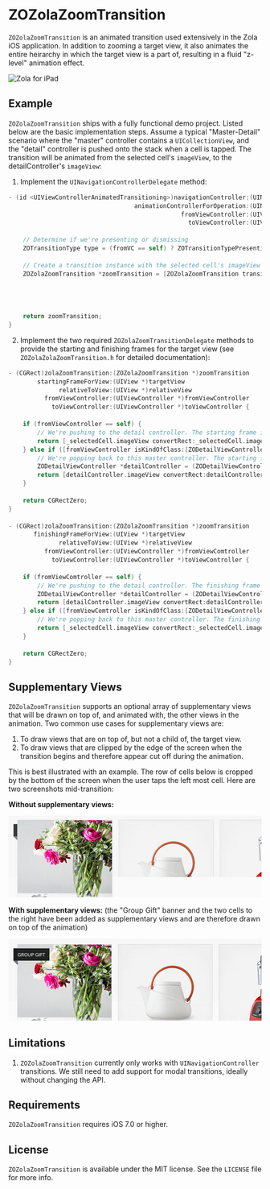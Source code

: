 # ZOZolaZoomTransition

`ZOZolaZoomTransition` is an animated transition used extensively in the Zola iOS application. In addition to zooming a target view, it also animates the entire heirarchy in which the target view is a part of, resulting in a fluid "z-level" animation effect.

<p align="left">
<img src="Demo/Images/demo.gif") alt="Zola for iPad"/>
</p>

## Example

`ZOZolaZoomTransition` ships with a fully functional demo project. Listed below are the basic implementation steps. Assume a typical "Master-Detail" scenario where the "master" controller contains a `UICollectionView`, and the "detail" controller is pushed onto the stack when a cell is tapped. The transition will be animated from the selected cell's `imageView`, to the detailController's `imageView`: 

1. Implement the `UINavigationControllerDelegate` method:

```objective-c
- (id <UIViewControllerAnimatedTransitioning>)navigationController:(UINavigationController *)navigationController     
                                   animationControllerForOperation:(UINavigationControllerOperation)operation 
                                                fromViewController:(UIViewController *)fromVC 
                                                  toViewController:(UIViewController *)toVC {
    
    // Determine if we're presenting or dismissing
    ZOTransitionType type = (fromVC == self) ? ZOTransitionTypePresenting : ZOTransitionTypeDismissing;
    
    // Create a transition instance with the selected cell's imageView as the target view
    ZOZolaZoomTransition *zoomTransition = [ZOZolaZoomTransition transitionFromView:_selectedCell.imageView
                                                                               type:type
                                                                           duration:0.5
                                                                           delegate:self];
    
    return zoomTransition;
}
```


2. Implement the two required `ZOZolaZoomTransitionDelegate` methods to provide the starting and finishing frames for the target view (see `ZOZolaZolaZoomTransition.h` for detailed documentation):

```objective-c
- (CGRect)zolaZoomTransition:(ZOZolaZoomTransition *)zoomTransition
        startingFrameForView:(UIView *)targetView
              relativeToView:(UIView *)relativeView
          fromViewController:(UIViewController *)fromViewController
            toViewController:(UIViewController *)toViewController {
    
    if (fromViewController == self) {
        // We're pushing to the detail controller. The starting frame is taken from the selected cell's imageView.
        return [_selectedCell.imageView convertRect:_selectedCell.imageView.bounds toView:relativeView];
    } else if ([fromViewController isKindOfClass:[ZODetailViewController class]]) {
        // We're popping back to this master controller. The starting frame is taken from the detailController's imageView.
        ZODetailViewController *detailController = (ZODetailViewController *)fromViewController;
        return [detailController.imageView convertRect:detailController.imageView.bounds toView:relativeView];
    }

    return CGRectZero;
}

- (CGRect)zolaZoomTransition:(ZOZolaZoomTransition *)zoomTransition
       finishingFrameForView:(UIView *)targetView
              relativeToView:(UIView *)relativeView
          fromViewController:(UIViewController *)fromViewComtroller
            toViewController:(UIViewController *)toViewController {
    
    if (fromViewComtroller == self) {
        // We're pushing to the detail controller. The finishing frame is taken from the detailController's imageView.
        ZODetailViewController *detailController = (ZODetailViewController *)toViewController;
        return [detailController.imageView convertRect:detailController.imageView.bounds toView:relativeView];
    } else if ([fromViewComtroller isKindOfClass:[ZODetailViewController class]]) {
        // We're popping back to this master controller. The finishing frame is taken from the selected cell's imageView.
        return [_selectedCell.imageView convertRect:_selectedCell.imageView.bounds toView:relativeView];
    }
    
    return CGRectZero;
}
```

## Supplementary Views

`ZOZolaZoomTransition` supports an optional array of supplementary views that will be drawn on top of, and animated with, the other views in the animation. Two common use cases for  supplementary views are:
 
 1. To draw views that are on top of, but not a child of, the target view.
 2. To draw views that are clipped by the edge of the screen when the transition begins
    and therefore appear cut off during the animation.

This is best illustrated with an example. The row of cells below is cropped by the bottom of the screen when the user taps the left most cell. Here are two screenshots mid-transition:

**Without supplementary views:**

<p align="left">
<img src="Demo/Images/without_supplementary_views.jpg") alt="Without supplementary views"/>
</p>

**With supplementary views:** 
(the "Group Gift" banner and the two cells to the right have been added as supplementary views and are therefore drawn on top of the animation)

<p align="left">
<img src="Demo/Images/with_supplementary_views.jpg") alt="With supplementary views"/>
</p>

## Limitations

1. `ZOZolaZoomTransition` currently only works with `UINavigationController` transitions. We still need to add support for modal transitions, ideally without changing the API. 

## Requirements

`ZOZolaZoomTransition` requires iOS 7.0 or higher.

## License

`ZOZolaZoomTransition` is available under the MIT license. See the `LICENSE` file for more info.